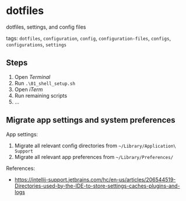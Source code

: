 # dotfiles

dotfiles, settings, and config files

tags: `dotfiles`, `configuration`, `config`, `configuration-files`, `configs`, `configurations`, `settings`

## Steps

1. Open *Terminal*
2. Run `.\01_shell_setup.sh`
3. Open *iTerm*
4. Run remaining scripts
5. ...

## Migrate app settings and system preferences

App settings:
1. Migrate all relevant config directories from `~/Library/Application\ Support`
2. Migrate all relevant app preferences from `~/Library/Preferences/`


References:
- https://intellij-support.jetbrains.com/hc/en-us/articles/206544519-Directories-used-by-the-IDE-to-store-settings-caches-plugins-and-logs
